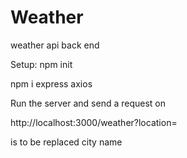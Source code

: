 # Weather
weather api back end

Setup:
npm init

npm i express axios

Run the server and send a request on 

http://localhost:3000/weather?location=<city>

<city> is to be replaced city name
